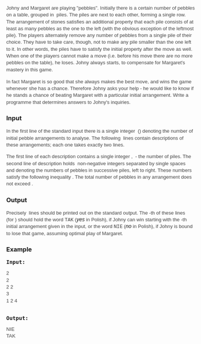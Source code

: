 <p><span style="font-family: arial, helvetica, sans-serif;"><span style="color: #444444; font-size: 13.142857551574707px; line-height: 18.285715103149414px;">Johny and Margaret are playing "pebbles". Initially there is a certain number of pebbles on a table, grouped in&nbsp;</span><span style="color: #444444; font-size: 13.142857551574707px; line-height: 18.285715103149414px;"><img src="file://HoDRHti8.png" alt=""></span><span style="color: #444444; font-size: 13.142857551574707px; line-height: 18.285715103149414px;">&nbsp;piles. The piles are next to each other, forming a single row. The arrangement of stones satisfies an additional property that each pile consists of at least as many pebbles as the one to the left (with the obvious exception of the leftmost pile). The players alternately remove any number of pebbles from a single pile of their choice. They have to take care, though, not to make any pile smaller than the one left to it. In other words, the piles have to satisfy the initial property after the move as well. When one of the players cannot make a move (i.e. before his move there are no more pebbles on the table), he loses. Johny always starts, to compensate for Margaret's mastery in this game.</span></span></p>
<p><span style="color: #444444; font-size: 13.142857551574707px; line-height: 18.285715103149414px;"><span style="font-family: arial, helvetica, sans-serif;">In fact Margaret is so good that she always makes the best move, and wins the game whenever she has a chance. Therefore Johny asks your help - he would like to know if he stands a chance of beating Margaret with a particular initial arrangement. Write a programme that determines answers to Johny's inquiries.</span></span></p>
<h3>Input</h3>
<p style="color: #444444; font-size: 13.142857551574707px; line-height: 18.285715103149414px;"><span style="font-family: arial, helvetica, sans-serif;">In the first line of the standard input there is a single integer&nbsp;<img src="file://Q0dmcqHD.png" alt="">&nbsp;(<img src="file://G3Ib3Np0.png" alt="">) denoting the number of initial pebble arrangements to analyse. The following&nbsp;<img src="file://CAprhqrB.png" alt="">&nbsp;lines contain descriptions of these arrangements; each one takes exactly two lines.</span></p>
<p style="color: #444444; font-size: 13.142857551574707px; line-height: 18.285715103149414px;"><span style="font-family: arial, helvetica, sans-serif;">The first line of each description contains a single integer&nbsp;<img src="file://Yx8uVvY6.png" alt="">,&nbsp;<img src="file://7k4w65xU.png" alt="">&nbsp;- the number of piles. The second line of description holds&nbsp;<img src="file://3sPkCy4H.png" alt="">&nbsp;non-negative integers&nbsp;<img src="file://KIPbg5gL.png" alt="">separated by single spaces and denoting the numbers of pebbles in successive piles, left to right. These numbers satisfy the following inequality&nbsp;<img src="file://77XzhsPm.png" alt="">. The total number of pebbles in any arrangement does not exceed&nbsp;<img src="file://aRPf2FBQ.png" alt="">.</span></p>
<h3>Output</h3>
<p><span style="font-family: arial, helvetica, sans-serif;"><span style="color: #444444; font-size: 13.142857551574707px; line-height: 18.285715103149414px;">Precisely&nbsp;</span><span style="color: #444444; font-size: 13.142857551574707px; line-height: 18.285715103149414px;"><img src="file://P79sHC3Z.png" alt=""></span><span style="color: #444444; font-size: 13.142857551574707px; line-height: 18.285715103149414px;">&nbsp;lines should be printed out on the standard output. The&nbsp;</span><span style="color: #444444; font-size: 13.142857551574707px; line-height: 18.285715103149414px;"><img src="file://R2rRrbKb.png" alt=""></span><span style="color: #444444; font-size: 13.142857551574707px; line-height: 18.285715103149414px;">-th of these lines (for&nbsp;</span><span style="color: #444444; font-size: 13.142857551574707px; line-height: 18.285715103149414px;"><img src="file://Q3Cv2Eiq.png" alt=""></span><span style="color: #444444; font-size: 13.142857551574707px; line-height: 18.285715103149414px;">) should hold the word&nbsp;</span><tt style="color: #444444; font-size: 13.142857551574707px; line-height: 18.285715103149414px;">TAK</tt><span style="color: #444444; font-size: 13.142857551574707px; line-height: 18.285715103149414px;">&nbsp;(</span><em>yes</em><span style="color: #444444; font-size: 13.142857551574707px; line-height: 18.285715103149414px;">&nbsp;in Polish), if Johny can win starting with the&nbsp;</span><span style="color: #444444; font-size: 13.142857551574707px; line-height: 18.285715103149414px;"><img src="file://ogZUJi7C.png" alt=""></span><span style="color: #444444; font-size: 13.142857551574707px; line-height: 18.285715103149414px;">-th initial arrangement given in the input, or the word&nbsp;</span><tt style="color: #444444; font-size: 13.142857551574707px; line-height: 18.285715103149414px;">NIE</tt><span style="color: #444444; font-size: 13.142857551574707px; line-height: 18.285715103149414px;">&nbsp;(</span><em>no</em><span style="color: #444444; font-size: 13.142857551574707px; line-height: 18.285715103149414px;">&nbsp;in Polish), if Johny is bound to lose that game, assuming optimal play of Margaret.</span></span></p>
<h3>Example</h3>
<pre><strong>Input:</strong>
<pre style="color: #444444; font-size: 13.142857551574707px; line-height: 18.285715103149414px;"><span style="font-family: arial, helvetica, sans-serif;">2
2
2 2
3
1 2 4</span></pre>
<strong>Output:</strong>
<pre style="color: #444444; font-size: 13.142857551574707px; line-height: 18.285715103149414px;"><span style="font-family: arial, helvetica, sans-serif;">NIE
TAK</span></pre>
</pre>